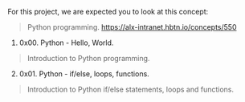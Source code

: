 For this project, we are expected you to look at this concept:

>Python programming.
https://alx-intranet.hbtn.io/concepts/550

1. 0x00. Python - Hello, World.
>Introduction to Python programming.

2. 0x01. Python - if/else, loops, functions.
>Introduction to Python if/else statements, loops and functions.